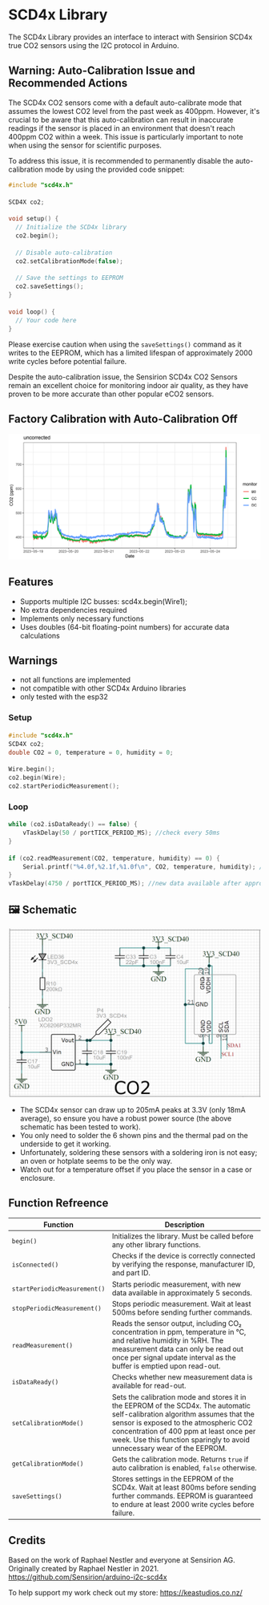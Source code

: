 # SCD4x Library

The SCD4x Library provides an interface to interact with Sensirion SCD4x true CO2 sensors using the I2C protocol in Arduino.

## Warning: Auto-Calibration Issue and Recommended Actions

The SCD4x CO2 sensors come with a default auto-calibrate mode that assumes the lowest CO2 level from the past week as 400ppm. However, it's crucial to be aware that this auto-calibration can result in inaccurate readings if the sensor is placed in an environment that doesn't reach 400ppm CO2 within a week. This issue is particularly important to note when using the sensor for scientific purposes.

To address this issue, it is recommended to permanently disable the auto-calibration mode by using the provided code snippet:

```cpp
#include "scd4x.h"

SCD4X co2;

void setup() {
  // Initialize the SCD4x library
  co2.begin();

  // Disable auto-calibration
  co2.setCalibrationMode(false);

  // Save the settings to EEPROM
  co2.saveSettings();
}

void loop() {
  // Your code here
}
```

Please exercise caution when using the `saveSettings()` command as it writes to the EEPROM, which has a limited lifespan of approximately 2000 write cycles before potential failure.

Despite the auto-calibration issue, the Sensirion SCD4x CO2 Sensors remain an excellent choice for monitoring indoor air quality, as they have proven to be more accurate than other popular eCO2 sensors.

## Factory Calibration with Auto-Calibration Off
![Co Location Calibration](/images/cal.png)

## Features
* Supports multiple I2C busses: scd4x.begin(Wire1);
* No extra dependencies required
* Implements only necessary functions
* Uses doubles (64-bit floating-point numbers) for accurate data calculations
  

## Warnings
- not all functions are implemented
- not compatible with other SCD4x Arduino libraries
- only tested with the esp32

### Setup
```c++
#include "scd4x.h"
SCD4X co2;
double CO2 = 0, temperature = 0, humidity = 0;

Wire.begin();
co2.begin(Wire);
co2.startPeriodicMeasurement();
```
### Loop
```c++
while (co2.isDataReady() == false) {
	vTaskDelay(50 / portTICK_PERIOD_MS); //check every 50ms
}

if (co2.readMeasurement(CO2, temperature, humidity) == 0) {
	Serial.printf("%4.0f,%2.1f,%1.0f\n", CO2, temperature, humidity); //nice formatting of data
}
vTaskDelay(4750 / portTICK_PERIOD_MS); //new data available after approx 5 seconds
```

## 🖼️ Schematic
![Schematic](/images/schematic.png)
* The SCD4x sensor can draw up to 205mA peaks at 3.3V (only 18mA average), so ensure you have a robust power source (the above schematic has been tested to work).
* You only need to solder the 6 shown pins and the thermal pad on the underside to get it working.
* Unfortunately, soldering these sensors with a soldering iron is not easy; an oven or hotplate seems to be the only way.
* Watch out for a temperature offset if you place the sensor in a case or enclosure.

## Function Refreence
| Function                     | Description                                                                                                                                                                                                                                                                                  |
| ---------------------------- | -------------------------------------------------------------------------------------------------------------------------------------------------------------------------------------------------------------------------------------------------------------------------------------------- |
| `begin()`                    | Initializes the library. Must be called before any other library functions.                                                                                                                                                                                                                  |
| `isConnected()`              | Checks if the device is correctly connected by verifying the response, manufacturer ID, and part ID.                                                                                                                                                                                         |
| `startPeriodicMeasurement()` | Starts periodic measurement, with new data available in approximately 5 seconds.                                                                                                                                                                                                             |
| `stopPeriodicMeasurement()`  | Stops periodic measurement. Wait at least 500ms before sending further commands.                                                                                                                                                                                                             |
| `readMeasurement()`          | Reads the sensor output, including CO₂ concentration in ppm, temperature in °C, and relative humidity in %RH. The measurement data can only be read out once per signal update interval as the buffer is emptied upon read-out.                                                              |
| `isDataReady()`              | Checks whether new measurement data is available for read-out.                                                                                                                                                                                                                               |
| `setCalibrationMode()`       | Sets the calibration mode and stores it in the EEPROM of the SCD4x. The automatic self-calibration algorithm assumes that the sensor is exposed to the atmospheric CO2 concentration of 400 ppm at least once per week. Use this function sparingly to avoid unnecessary wear of the EEPROM. |
| `getCalibrationMode()`       | Gets the calibration mode. Returns `true` if auto calibration is enabled, `false` otherwise.                                                                                                                                                                                                 |
| `saveSettings()`             | Stores settings in the EEPROM of the SCD4x. Wait at least 800ms before sending further commands. EEPROM is guaranteed to endure at least 2000 write cycles before failure.                                                                                                                   |

## Credits
Based on the work of Raphael Nestler and everyone at Sensirion AG.
Originally created by Raphael Nestler in 2021.
https://github.com/Sensirion/arduino-i2c-scd4x


To help support my work check out my store: https://keastudios.co.nz/
